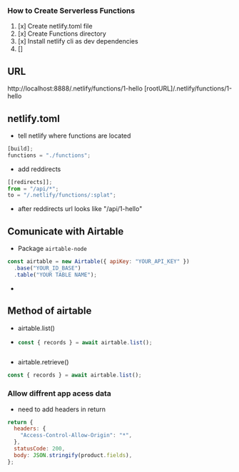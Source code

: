 ### How to Create Serverless Functions

1. [x] Create netlify.toml file
2. [x] Create Functions directory
3. [x] Install netlify cli as dev dependencies
4. []

## URL

http://localhost:8888/.netlify/functions/1-hello
[rootURL]/.netlify/functions/1-hello

## netlify.toml

- tell netlify where functions are located

```js
[build];
functions = "./functions";
```

- add reddirects

```js
[[redirects]];
from = "/api/*";
to = "/.netlify/functions/:splat";
```

- after reddirects url looks like "/api/1-hello"

## Comunicate with Airtable

- Package `airtable-node`

```js
const airtable = new Airtable({ apiKey: "YOUR_API_KEY" })
  .base("YOUR_ID_BASE")
  .table("YOUR TABLE NAME");
```

-

## Method of airtable

- airtable.list()
- ```js
  const { records } = await airtable.list();
  ```

```

```

- airtable.retrieve()

```js
const { records } = await airtable.list();
```

### Allow diffrent app acess data

- need to add headers in return

```js
return {
  headers: {
    "Access-Control-Allow-Origin": "*",
  },
  statusCode: 200,
  body: JSON.stringify(product.fields),
};
```
